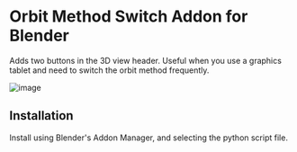 # Orbit Method Switch Addon for Blender

Adds two buttons in the 3D view header. Useful when you use a graphics tablet and need to switch the orbit method frequently.

![image](https://user-images.githubusercontent.com/24359130/170563514-7d5e1e71-f486-4052-a9a4-37b1988f8672.png)

## Installation

Install using Blender's Addon Manager, and selecting the python script file.
